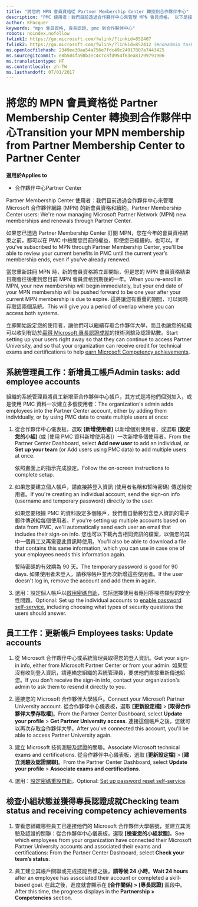 ```yaml
---
title: "將您的 MPN 會員資格從 Partner Membership Center 轉換到合作夥伴中心"
description: "PMC 使用者：我們目前透過合作夥伴中心來管理 MPN 會員資格。 以下是接下來要做的動作。"
author: KPacquer
keywords: "mpn 會員資格, 專長認證, pmc 到合作夥伴中心"
robots: noindex,nofollow
fwlink1: https://go.microsoft.com/fwlink/?linkid=852407
fwlink2: https://go.microsoft.com/fwlink/?linkid=852412 (#nonadmin_tasks)
ms.openlocfilehash: 2349ee30aa54a756e7fdc49c24917807a7443425
ms.sourcegitcommit: e8b504fa98b3ec4c7c8fd954f63ea81299791906
ms.translationtype: HT
ms.contentlocale: zh-TW
ms.lasthandoff: 07/01/2017
---
```

# <a name="transition-your-mpn-membership-from-partner-membership-center-to-partner-center"></a><span data-ttu-id="b7c7e-105">將您的 MPN 會員資格從 Partner Membership Center 轉換到合作夥伴中心</span><span class="sxs-lookup"><span data-stu-id="b7c7e-105">Transition your MPN membership from Partner Membership Center to Partner Center</span></span>

**<span data-ttu-id="b7c7e-106">適用於</span><span class="sxs-lookup"><span data-stu-id="b7c7e-106">Applies to</span></span>**
-  <span data-ttu-id="b7c7e-107">合作夥伴中心</span><span class="sxs-lookup"><span data-stu-id="b7c7e-107">Partner Center</span></span>

<span data-ttu-id="b7c7e-108">Partner Membership Center 使用者：我們目前透過合作夥伴中心來管理 Microsoft 合作夥伴網路 (MPN) 的新會員資格和續約。</span><span class="sxs-lookup"><span data-stu-id="b7c7e-108">Partner Membership Center users: We're now managing Microsoft Partner Network (MPN) new memberships and renewals through Partner Center.</span></span>  

<span data-ttu-id="b7c7e-109">如果您已透過 Partner Membership Center 訂閱 MPN，您在今年的會員資格結束之前，都可以在 PMC 中檢閱您目前的權益，即使您已經續約，也可以。</span><span class="sxs-lookup"><span data-stu-id="b7c7e-109">If you've subscribed to MPN through Partner Membership Center, you'll be able to review your current benefits in PMC until the current year’s membership ends, even if you’ve already renewed.</span></span> 

<span data-ttu-id="b7c7e-110">當您重新註冊 MPN 時，新的會員資格將立即開始，但是您的 MPN 會員資格結束日期會往後推到您目前 MPN 會員資格到期後的一年。</span><span class="sxs-lookup"><span data-stu-id="b7c7e-110">When you re-enroll in MPN, your new membership will begin immediately, but your end date of your MPN membership will be pushed forward to be one year after your current MPN membership is due to expire.</span></span> <span data-ttu-id="b7c7e-111">這將讓您有重疊的期間，可以同時存取這兩個系統。</span><span class="sxs-lookup"><span data-stu-id="b7c7e-111">This will give you a period of overlap where you can access both systems.</span></span>

<span data-ttu-id="b7c7e-112">立即開始設定您的使用者，讓他們可以繼續存取合作夥伴大學，而且也讓您的組織可以收到有助於[贏得 Microsoft 專長認證成就](competencies.md)的技術測驗及認證點數。</span><span class="sxs-lookup"><span data-stu-id="b7c7e-112">Start setting up your users right away so that they can continue to access Partner University, and so that your organization can receive credit for technical exams and certifications to help [earn Microsoft Competency achievements](competencies.md).</span></span> 

## <a name="admin-tasks-add-employee-accounts"></a><span data-ttu-id="b7c7e-113">系統管理員工作：新增員工帳戶</span><span class="sxs-lookup"><span data-stu-id="b7c7e-113">Admin tasks: add employee accounts</span></span>

<span data-ttu-id="b7c7e-114">組織的系統管理員將員工新增至合作夥伴中心帳戶，其方式是將他們個別加入，或是使用 PMC 資料一次建立多個使用者：</span><span class="sxs-lookup"><span data-stu-id="b7c7e-114">The organization's admin adds employees into the Partner Center account, either by adding them individually, or by using PMC data to create multiple users at once:</span></span>

1.  <span data-ttu-id="b7c7e-115">從合作夥伴中心儀表板，選取 **\[新增使用者\]** 以新增個別使用者，或選取 **\[設定您的小組\]** (或 \[使用 PMC 資料新增使用者\]）一次新增多個使用者。</span><span class="sxs-lookup"><span data-stu-id="b7c7e-115">From the Partner Center Dashboard, select **Add new user** to add an individual, or **Set up your team** (or Add users using PMC data) to add multiple users at once.</span></span>
    
    <span data-ttu-id="b7c7e-116">依照畫面上的指示完成設定。</span><span class="sxs-lookup"><span data-stu-id="b7c7e-116">Follow the on-screen instructions to complete setup.</span></span>

2.  <span data-ttu-id="b7c7e-117">如果您要建立個人帳戶，請直接將登入資訊 (使用者名稱和暫時密碼) 傳送給使用者。</span><span class="sxs-lookup"><span data-stu-id="b7c7e-117">If you're creating an individual account, send the sign-on info (username and temporary password) directly to the user.</span></span>

    <span data-ttu-id="b7c7e-118">如果您要根據 PMC 的資料設定多個帳戶，我們會自動將包含登入資訊的電子郵件傳送給每個使用者。</span><span class="sxs-lookup"><span data-stu-id="b7c7e-118">If you're setting up multiple accounts based on data from PMC, we'll automatically send each user an email that includes their sign-on info.</span></span> <span data-ttu-id="b7c7e-119">您也可以下載內含相同資訊的檔案，以備您的其中一個員工又再需要此資訊時使用。</span><span class="sxs-lookup"><span data-stu-id="b7c7e-119">You'll also be able to download a file that contains this same information, which you can use in case one of your employees needs this information again.</span></span>

    <span data-ttu-id="b7c7e-120">暫時密碼的有效期為 90 天。</span><span class="sxs-lookup"><span data-stu-id="b7c7e-120">The temporary password is good for 90 days.</span></span> <span data-ttu-id="b7c7e-121">如果使用者未登入，請移除帳戶並再次新增這些使用者。</span><span class="sxs-lookup"><span data-stu-id="b7c7e-121">If the user doesn't log in, remove the account and add them in again.</span></span>

3.  <span data-ttu-id="b7c7e-122">選用：設定個人帳戶以[啟用密碼自助](https://docs.microsoft.com/azure/active-directory/active-directory-passwords-getting-started)，包括選擇使用者應回答哪些類型的安全性問題。</span><span class="sxs-lookup"><span data-stu-id="b7c7e-122">Optional: Set up the individual accounts to [enable password self-service](https://docs.microsoft.com/azure/active-directory/active-directory-passwords-getting-started), including choosing what types of security questions the users should answer.</span></span> 

## <span data-ttu-id="b7c7e-123"><a href="" id="nonadmin_tasks"></a>員工工作：更新帳戶</span><span class="sxs-lookup"><span data-stu-id="b7c7e-123"><a href="" id="nonadmin_tasks"></a> Employees tasks: Update accounts</span></span>

1.  <span data-ttu-id="b7c7e-124">從 Microsoft 合作夥伴中心或系統管理員取得您的登入資訊。</span><span class="sxs-lookup"><span data-stu-id="b7c7e-124">Get your sign-in info, either from Microsoft Partner Center or from your admin.</span></span> <span data-ttu-id="b7c7e-125">如果您沒有收到登入資訊，請連絡您組織的系統管理員，要求他們直接重新傳送給您。</span><span class="sxs-lookup"><span data-stu-id="b7c7e-125">If you don't receive the sign-in info, contact your organization's admin to ask them to resend it directly to you.</span></span> 

2.  <span data-ttu-id="b7c7e-126">連接您的 Microsoft 合作夥伴大學帳戶。</span><span class="sxs-lookup"><span data-stu-id="b7c7e-126">Connect your Microsoft Partner University account.</span></span> <span data-ttu-id="b7c7e-127">從合作夥伴中心儀表板，選取 **\[更新設定檔\]** > **\[取得合作夥伴大學存取權\]**。</span><span class="sxs-lookup"><span data-stu-id="b7c7e-127">From the Partner Center Dashboard, select **Update your profile** > **Get Partner University access**.</span></span>  <span data-ttu-id="b7c7e-128">連接這個帳戶之後，您就可以再次存取合作夥伴大學。</span><span class="sxs-lookup"><span data-stu-id="b7c7e-128">After you've connected this account, you'll be able to access Partner University again.</span></span>

3.  <span data-ttu-id="b7c7e-129">建立 Microsoft 技術測驗及認證的關聯。</span><span class="sxs-lookup"><span data-stu-id="b7c7e-129">Associate Microsoft technical exams and certifications.</span></span> <span data-ttu-id="b7c7e-130">從合作夥伴中心儀表板，選取 **\[更新設定檔\]** > **\[建立測驗及認證關聯\]**。</span><span class="sxs-lookup"><span data-stu-id="b7c7e-130">From the Partner Center Dashboard, select **Update your profile** > **Associate exams and certifications**.</span></span> 

4.  <span data-ttu-id="b7c7e-131">選用：[設定密碼重設自助](https://docs.microsoft.com/en-us/azure/active-directory/active-directory-passwords-update-your-own-password)。</span><span class="sxs-lookup"><span data-stu-id="b7c7e-131">Optional: [Set up password reset self-service](https://docs.microsoft.com/en-us/azure/active-directory/active-directory-passwords-update-your-own-password).</span></span>

## <a name="checking-team-status-and-receiving-competency-achievements"></a><span data-ttu-id="b7c7e-132">檢查小組狀態並獲得專長認證成就</span><span class="sxs-lookup"><span data-stu-id="b7c7e-132">Checking team status and receiving competency achievements</span></span>

1.  <span data-ttu-id="b7c7e-133">查看您組織哪些員工已連接他們的 Microsoft 合作夥伴大學帳號，並建立其測驗及認證的關聯：從合作夥伴中心儀表板，選取 **\[檢查您的小組狀態\]**。</span><span class="sxs-lookup"><span data-stu-id="b7c7e-133">See which employees from your organization have connected their Microsoft Partner University accounts and associated their exams and certifications: From the Partner Center Dashboard, select **Check your team’s status**.</span></span>

2.  <span data-ttu-id="b7c7e-134">員工建立其帳戶關聯或完成技能目標之後，**請等候 24 小時**。</span><span class="sxs-lookup"><span data-stu-id="b7c7e-134">**Wait 24 hours** after an employee has associated their account or completed a skill-based goal.</span></span> <span data-ttu-id="b7c7e-135">在此之後，進度就會顯示在 **\[合作關係\] > \[專長認證\]** 區段中。</span><span class="sxs-lookup"><span data-stu-id="b7c7e-135">After this time, the progress displays in the  **Partnership > Competencies** section.</span></span>
